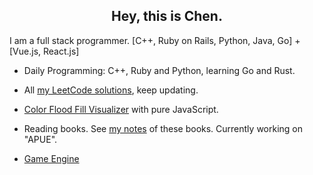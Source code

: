 <h2 align="center">Hey, this is Chen.</h2>

I am a full stack programmer. [C++, Ruby on Rails, Python, Java, Go] + [Vue.js, React.js]

- Daily Programming: C++, Ruby and Python, learning Go and Rust.

- All [my LeetCode solutions](https://github.com/alfmunny/leetcode), keep updating.

- [Color Flood Fill Visualizer](http://alfmunny.com/algorithm-challenges/color-fill/) with pure JavaScript.

- Reading books. See [my notes](https://github.com/alfmunny/book-notes) of these books. Currently working on "APUE".

- [Game Engine](https://github.com/alfmunny/GameEngineMac)
